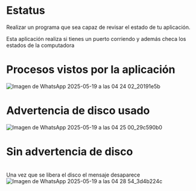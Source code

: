 # Estatus
Realizar un programa que sea capaz de revisar el estado de tu aplicación.  

Esta aplicación realiza si tienes un puerto corriendo y además checa los estados de la computadora

# Procesos vistos por la aplicación
![Imagen de WhatsApp 2025-05-19 a las 04 24 02_20191e5b](https://github.com/user-attachments/assets/2b932b7e-3c3b-47e2-ab49-82fbf102402d)

# Advertencia de disco usado
![Imagen de WhatsApp 2025-05-19 a las 04 25 00_29c590b0](https://github.com/user-attachments/assets/5703f5cd-e110-408d-9b22-e0661b47d643)

# Sin advertencia de disco
<br> Una vez que se libera el disco el mensaje desaparece <br> 
![Imagen de WhatsApp 2025-05-19 a las 04 28 54_3d4b224c](https://github.com/user-attachments/assets/7195ebd2-a08a-4218-aeb4-0be8fe5cd822)
